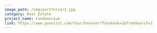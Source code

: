 ```yaml
---
image_path: /img/portfolio/2.jpg
category: Real Estate
project_name: Condominium
link: https://www.youvisit.com/tour/hanover?facebook=1&fromSearch=1
---
```

